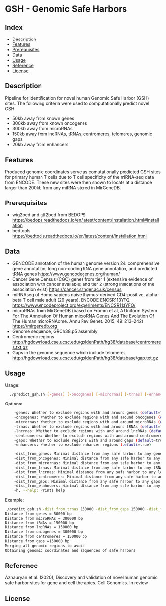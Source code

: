 # GSH - Genomic Safe Harbors

## Index

* [Description](#description)
* [Features](#features)
* [Prerequisites](#prerequisites)
* [Data](#usage)
* [Usage](#usage)
* [Reference](#reference)
* [License](#license)

## Description
Pipeline for identification for novel human Genomic Safe Harbor (GSH) sites.
The following criteria were used to computationally predict novel GSH:
- 50kb away from known genes
- 300kb away from known oncogenes
- 300kb away from microRNAs
- 150kb away from lncRNAs, tRNAs, centromeres, telomeres, genomic gaps
- 20kb away from enhancers

## Features
Produced genomic coordinates serve as comutationally predicted GSH sites for primary human T cells due to T cell specificity of the miRNA-seq data from ENCODE. These new sites were then shown to locate at a distance larger than 200kb from any miRNA stored in MirGeneDB.

## Prerequisites
- wig2bed and gtf2bed from BEDOPS https://bedops.readthedocs.io/en/latest/content/installation.html#installation
- bedtools https://bedtools.readthedocs.io/en/latest/content/installation.html

## Data
- GENCODE annotation of the human genome version 24: comprehensive gene annotation, long non-coding RNA gene annotation, and predicted tRNA genes
https://www.gencodegenes.org/human/ 
- Cancer Gene Census (CGC) genes from tier 1 (extensive evidence of association with cancer available) and tier 2 (strong indications of the association exist) https://cancer.sanger.ac.uk/census
- miRNAseq of Homo sapiens naive thymus-derived CD4-positive, alpha-beta T cell male adult (29 years), ENCODE ENCSR113YFQ. https://www.encodeproject.org/experiments/ENCSR113YFQ/
- microRNAs from MirGeneDB (based on Fromm et al, A Uniform System For The Annotation Of Human microRNA Genes And The Evolution Of The Human microRNAome. Annu Rev Genet. 2015, 49: 213–242) https://mirgenedb.org
- Genome sequence, GRCh38.p5 assembly
- Centromeric regions http://hgdownload.cse.ucsc.edu/goldenPath/hg38/database/centromeres.txt.gz
- Gaps in the genome sequence which include telomeres http://hgdownload.cse.ucsc.edu/goldenPath/hg38/database/gap.txt.gz

## Usage

Usage:
```bash
  ./predict_gsh.sh [-genes] [-oncogenes] [-micrornas] [-trnas] [-enhancers] [-lncrnas] [-centromeres] [-gaps] [-dist_from_genes] [-dist_from_enhancers] [-dist_from_oncogenes] [-dist_from_micrornas] [-dist_from_trnas] [-dist_from_lncrnas] [-dist_from_centromeres] [-dist_from_gaps] [-h|--help]	
```
  
Options:
```bash
	-genes: Whether to exclude regions with and around genes (default=true)
	-oncogenes: Whether to exclude regions with and around oncogenes (default=true)
	-micrornas: Whether to exclude regions with and around microRNAs (default=true)
	-trnas: Whether to exclude regions with and around tRNAs (default=true)
	-lncrnas: Whether to exclude regions with and around lncRNAs (default=true)
	-centromeres: Whether to exclude regions with and around centromeres (default=true)
	-gaps: Whether to exclude regions with and around gaps (default=true)
	-enhancers: Whether to exclude enhancer regions (default=true)

	-dist_from_genes: Minimal distance from any safe harbor to any gene in bp (default=50000)
	-dist_from_oncogenes: Minimal distance from any safe harbor to any oncogene in bp (default=300000)
	-dist_from_micrornas: Minimal distance from any safe harbor to any microRNA in bp (default=300000)
	-dist_from_trnas: Minimal distance from any safe harbor to any tRNA in bp (default=0)
	-dist_from_lncrnas: Minimal distance from any safe harbor to any long-non-coding RNA in bp (default=0)
	-dist_from_centromeres: Minimal distance from any safe harbor to any centromere in bp (default=0)
	-dist_from_gaps: Minimal distance from any safe harbor to any gaps in bp (default=0)
	-dist_from_enahncers: Minimal distance from any safe harbor to any enhancer in bp (default=0)
	-h, --help: Prints help
 ```
 
Example:
```bash
./predict_gsh.sh -dist_from_trnas 150000 -dist_from_gaps 150000 -dist_from_centromeres 150000 -dist_from_enahcners 20000 -dist_from_lncrnas 150000
Distance from genes = 50000 bp
Distance from microRNAs = 300000 bp
Distance from tRNAs = 150000 bp
Distance from lncRNAs = 150000 bp
Distance from oncogenes = 300000 bp
Distance from centromeres = 150000 bp
Distance from gaps =150000 bp
Merging all genomic regions to avoid
Obtaining genomic coordinates and sequences of safe harbors
 ```
 
## Reference
Aznauryan et al. (2020), Discovery and validation of novel human genomic safe harbor sites for gene and cell therapies. Cell Genomics. In review

## License

